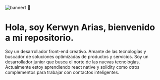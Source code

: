 ![banner1](https://user-images.githubusercontent.com/73326157/152662795-462d31e4-00ed-4cdf-8c16-6ec2d47f611f.png)
                           👋 <h1>Hola, soy Kerwyn Arias, bienvenido a mi repositorio.</h1>
Soy un desarrollador front-end creativo. 
Amante de las tecnologías y buscador de soluciones optimizadas de productos y servicios. 
Soy un desarrollador junior que busca el norte de las nuevas tecnologías. 
Actualmente estoy aprendiendo react native y solidity como otros complementos para trabajar con contactos inteligentes.
<!---
- https://www.linkedin.com/in/kerwynarias/
-instragram @ariasdevs
-diseño UI https://www.behance.net/kerwynariaf6de
- 📫kerwynarias@gmail.com--->

